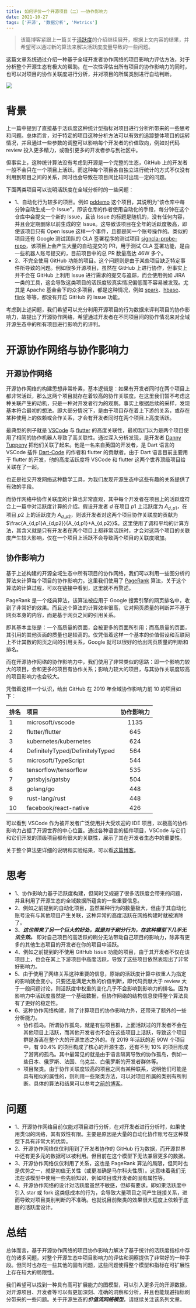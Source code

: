 ```yaml
---
title: 如何评价一个开源项目（二）——协作影响力
date: 2021-10-27
tags: ['开源', '数据分析', 'Metrics']
---
```


> 该篇博客紧跟上一篇关于[活跃度](/how_to_measure_open_source_1)的介绍继续展开，根据上文内容的结果，并希望可以通过新的算法来解决活跃度度量导致的一些问题。

这篇文章系统通过介绍一种基于全域开发者协作网络的项目影响力评估方法，对于分析整个开源生态有极大的帮助。在一次性评估出所有项目的协作影响力的同时，也可以对项目的协作关联度进行分析，并对项目的所属类别进行自动判断。

![](/images/open_galaxy_2019.png)

# 背景

上一篇中提到了直接基于活跃度这种统计型指标对项目进行分析所带来的一些思考和问题。总体而言，对于特定的项目这种分析方法可以有效的追踪整体项目的运转情况，并且通过一些参数的调整可以影响每个开发者的价值取向，例如对代码 review 投入更多精力，或吸引更多的开发者参与到社区中。

但事实上，这种统计算法没有考虑到开源是一个完整的生态，GitHub 上的开发者一般不会只在一个项目上活跃。而这种每个项目各自独立进行统计的方式不仅没有利用到项目之间的关系，同时也会导致在项目间比较时出现一定的问题。

下面两类项目可以说明活跃度在全域分析时的一些问题：

- 1、自动化行为较多的项目。例如 [pddemo](https://github.com/pddemo/demo) 这个项目，其说明为“该仓库中每分钟自动生成一个 Issue”，即该仓库的作者使用自动化的手段，每分钟在这个仓库中会提交一个新的 Issue，且该 Issue 的标题是随机的，没有任何内容，并且会定期删除以前生成的空 Issue。这导致该项目在全年的活跃度极高，即使该项目只有 Open Issue 这样一个事件，且都是同一个账号操作的。类似的项目还有 Google 测试团队的 CLA 签署程序的测试项目 [signcla-probe-repo](https://github.com/google-test/signcla-probe-repo)，该项目上会产生大量的自动提交的 PR，用于测试 CLA 签署功能，是由一些机器人账号提交的，目前项目中的总 PR 数量高达 46W 多个。
- 2、不完全使用 GitHub 功能的项目。这个问题则是由于某些项目缺乏特定事件所导致的问题。例如很多开源项目，虽然在 GitHub 上进行协作，但事实上并不会在 GitHub 上利用 Issue 进行需求的提交与追踪，而会使用例如 JIRA 一类的工具，这会导致这类项目的活跃度较真实情况偏低而不容易被发现。尤其是 Apache 基金会下的众多项目，都是这种情况，例如 [spark](https://github.com/apache/spark)、[hbase](https://github.com/apache/hbase)、[flink](https://github.com/apache/flink) 等等，都没有开启 GitHub 的 Issue 功能。

考虑到上述问题，我们希望可以充分利用开源项目的行为数据来评判项目的协作影响力，故提出了开源协作网络，希望通过开发者在不同项目间的协作情况来对全域开源生态中的所有项目进行影响力的评判。

# 开源协作网络与协作影响力

## 开源协作网络

开源协作网络的构建思想非常朴素，基本逻辑是：如果有开发者同时在两个项目上都非常活跃，那么这两个项目就存在着较高的协作关联度。在这里我们暂不考虑这种关联产生的动机，只是一种对开发者行为的观察。事实上根据后续的采样，发现基本符合最初的想法。即大部分情况下，是由于项目存在着上下游的关系，或存在某种使用上的依赖或合作关系，才会有开发者同时在两个项目上高度活跃。

最典型的例子就是 [VSCode](https://github.com/microsoft/vscode) 与 [flutter](https://github.com/flutter/flutter) 的高度关联性，最初我们以为是两个项目使用了相同的协作机器人导致了高关联性。通过深入分析发现，是开发者 [Danny Tuppeny](https://github.com/DanTup) 把他们关联了起来。他是一名来自英国的开发者，是 Dart 语言的 VSCode 插件 [Dart-Code](https://github.com/Dart-Code/Dart-Code) 的作者和 flutter 的贡献者。由于 Dart 语言目前主要用于 flutter 的开发，他的高度活跃度将 VSCode 和 flutter 这两个世界顶级项目给关联在了一起。

也正是社交开发网络这种数学工具，为我们发现开源生态中这些有趣的关系提供了有效的手段。

而协作网络中协作关联度的计算也非常直观，其中每个开发者在项目上的活跃度符合上一篇中对活跃度计算的介绍。假设开发者 $d$ 在项目 $p1$ 上活跃度为 $A_{d,p1}$，在项目 $p2$ 上的活跃度为 $A_{d,p2}$，则该开发者对这两个项目协作关联度的贡献为 $\frac{A_{d,p1}A_{d,p2}}{A_{d,p1}+A_{d,p2}}$。这里使用了调和平均的计算方法，其含义就是只有开发者在两个项目上都非常活跃时，才会对这两个项目的关联度产生较大影响，仅在一个项目上活跃不会导致两个项目的关联度增加。

## 协作影响力

基于上述构建的开源全域生态中所有项目的协作网络，我们可以利用一些图分析的算法来计算每个项目的协作影响力。这里我们使用了 [PageRank](https://baike.baidu.com/item/google%20pagerank/2465380?) 算法，关于这个算法的计算过程，可以在链接中看到，这里就不再赘述。

PageRank 是一个经典算法，该算法被应用于 Google 搜索引擎的网页排名中，收到了非常好的效果。而且这个算法的计算效率很高，它对网页质量的判断并不基于网页本身的内容，而是基于网页之间的引用关系。

即其基本主张是：一个高质量的页面，会被更多的页面所引用；而高质量的页面，其引用的其他页面的质量也是较高的。仅凭借着这样一个基本的价值假设和互联网上不计其数的网页之间的引用关系，Google 就可以很好的给出网页质量的判断和排名。

而在开源协作网络的协作影响力中，我们使用了非常类似的思路：即一个影响力较大的项目，会和更多的项目有协作关系；影响力较大的项目，与其协作关联度较高的项目影响力也会较大。

凭借着这样一个认识，给出 GitHub 在 2019 年全域协作影响力前 10 的项目如下：

|排名|项目|协作影响力|
|:--|:--|:--:|
|1|microsoft/vscode|1135|
|2|flutter/flutter|645|
|3|kubernetes/kubernetes|624|
|4|DefinitelyTyped/DefinitelyTyped|564|
|5|microsoft/TypeScript|544|
|6|tensorflow/tensorflow|535|
|7|gatsbyjs/gatsby|504|
|8|golang/go|448|
|9|rust-lang/rust|448|
|10|facebook/react-native|426|

可以看到 VSCode 作为被开发者广泛使用并大受欢迎的 IDE 项目，以极高的协作影响力占据了开源世界的中心位置。通过各种语言的插件项目，VSCode 与它们和它们开发的顶级项目都有很大的关联性，展示了其在开发者生态中的重要性。

关于整个算法更详细的说明和实验结果，可以看[这篇博客](http://blog.frankzhao.cn/github_activity_with_wpr/)。

# 思考

- 1、协作影响力基于活跃度构建，但同时又规避了很多活跃度会带来的问题，并且利用了开源生态的全域数据所蕴含的一些重要信息。
- 2、例如之前提到的自动化项目，虽然某种行为的数量极大，但由于其自动化账号没有与其他项目产生关联，这种异常的高度活跃在网络构建时就被消除了。
- 3、***这也带来了另一个巨大的好处，就是对于刷分行为，在这种模型下几乎无法生效。*** 即对自己项目的高活跃的刷分无法带动自己项目的影响力，除非有更多的其他生态项目的开发者在你的项目中活跃。
- 4、例如之前提到的不使用 GitHub Issue 功能的项目，由于其开发者不仅在该项目上，也会在其上下游项目中高度活跃，导致了这些项目依然表现出了非常好影响力。
- 5、由于使用了网络关系这种重要的信息，原始的活跃度计算中权重人为指定的影响就会变小。只要还是满足大致的价值判断，即代码贡献大于 review 大于一般问题讨论，则活跃度中权重的变化几乎不会影响到影响力的排名。因为影响力中活跃度虽然是一个基础数据，但协作网络的结构信息使得整个算法具有了更好的稳定性。
- 6、这种协作网络构建，除了计算项目的协作影响力外，还带来了额外的一些分析能力。
  - 协作孤岛。所谓协作孤岛，就是有些项目群，上面活跃过的开发者不会在其他项目上活跃，而其他开发者也不会在这些项目上活跃，导致这个项目群是游离在整个大的开源生态之外的。在 2019 年活跃的近 90W 个项目中，有 90.4% 的项目构成了核心的开源生态，还有不到 10% 的项目形成了游离的孤岛。其中最常见的就是由于语言隔离导致的协作孤岛，例如一些日本、俄罗斯、法国、乌克兰、白俄罗斯的开发者群体等。
  - 项目聚类。由于协作关联度较高的项目之间有某种联系，说明他们可能是具有相似的属性的，则利用一些聚类方法，可以对项目所属的类别有所判断。具体的算法和结果可以参考[之前的博客](http://blog.frankzhao.cn/github_activity_with_wpr/)。

# 问题

- 1、开源协作网络目前仅能对项目进行分析，在对开发者进行分析时，如果使用类似的网络，其有效性有限。主要是原因是大量的自动化协作账号在这种模型下具有非常大的优势。
- 2、开源协作网络仅仅利用到了开发者协作的 GitHub 行为数据，而开源世界中还有更多元的数据可以被利用。但目前在这个模型下无法兼容更多的数据。
- 3、开源协作网络仅仅利用了关系，这也是 PageRank 算法的局限，但同时也是优势之一，就是初值无关性（或更准确是马尔科夫性质）。这意味着我们无法在该模型中使用一些先验知识，例如项目或开发者的固有属性等。
- 4、开源协作网络的设计对活跃度虽然不敏感，但却有要求。即如果活跃度中引入 star 或 fork 这类低成本的行为，会导致大量项目之间产生链接关系，进而导致对项目类别判断的不准确。也就说目前聚类的效果很大程度上依赖于底层的活跃度设计。

# 总结

总体而言，基于开源协作网络的项目协作影响力解决了基于统计的活跃度指标中存在的诸多问题，对整个开源生态中项目影响力的评估和洞察提供了非常好的一种手段。但同时也存在一些其他的固有问题，这些问题使得整个模型和指标在可扩展性上存在较大的局限性。

我们希望可以找到一种具有高可扩展能力的图模型，可以引入更多元的开源数据，对开源项目、开发者等可以有更加深刻、准确的洞察和分析，并且也能规避指标刷分带来的一些问题。关于开源生态的***价值流网络模型***，请继续关注该系列文章。
